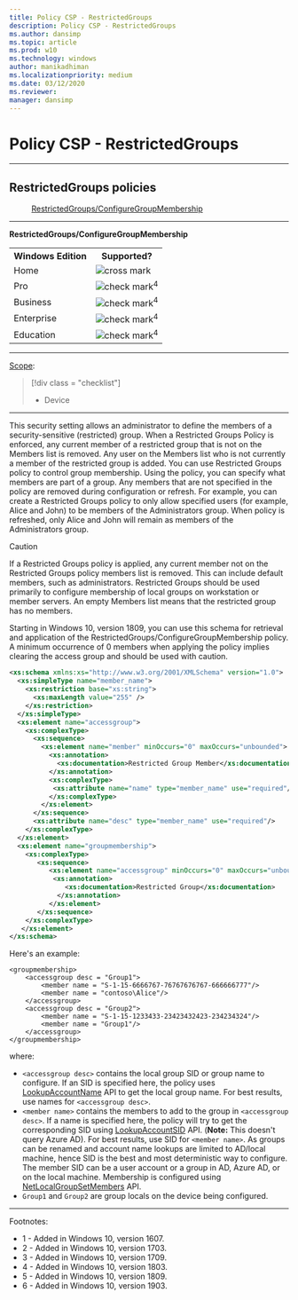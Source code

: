 ```yaml
---
title: Policy CSP - RestrictedGroups
description: Policy CSP - RestrictedGroups
ms.author: dansimp
ms.topic: article
ms.prod: w10
ms.technology: windows
author: manikadhiman
ms.localizationpriority: medium
ms.date: 03/12/2020
ms.reviewer: 
manager: dansimp
---
```


# Policy CSP - RestrictedGroups



<hr/>

<!--Policies-->
## RestrictedGroups policies  

<dl>
  <dd>
    <a href="#restrictedgroups-configuregroupmembership">RestrictedGroups/ConfigureGroupMembership</a>
  </dd>
</dl>


<hr/>

<!--Policy-->
<a href="" id="restrictedgroups-configuregroupmembership"></a>**RestrictedGroups/ConfigureGroupMembership**  

<!--SupportedSKUs-->
<table>
<tr>
    <th>Windows Edition</th>
    <th>Supported?</th>
</tr>
<tr>
    <td>Home</td>
    <td><img src="images/crossmark.png" alt="cross mark" /></td>
</tr>
<tr>
    <td>Pro</td>
    <td><img src="images/checkmark.png" alt="check mark" /><sup>4</sup></td>
</tr>
<tr>
    <td>Business</td>
    <td><img src="images/checkmark.png" alt="check mark" /><sup>4</sup></td>
</tr>
<tr>
    <td>Enterprise</td>
    <td><img src="images/checkmark.png" alt="check mark" /><sup>4</sup></td>
</tr>
<tr>
    <td>Education</td>
    <td><img src="images/checkmark.png" alt="check mark" /><sup>4</sup></td>
</tr>
</table>

<!--/SupportedSKUs-->
<hr/>

<!--Scope-->
[Scope](./policy-configuration-service-provider.md#policy-scope):

> [!div class = "checklist"]
> * Device

<hr/>

<!--/Scope-->
<!--Description-->
This security setting allows an administrator to define the members of a security-sensitive (restricted) group. When a Restricted Groups Policy is enforced, any current member of a restricted group that is not on the Members list is removed. Any user on the Members list who is not currently a member of the restricted group is added. You can use Restricted Groups policy to control group membership. Using the policy, you can specify what members are part of a group. Any members that are not specified in the policy are removed during configuration or refresh. For example, you can create a Restricted Groups policy to only allow specified users (for example, Alice and John) to be members of the Administrators group. When policy is refreshed, only Alice and John will remain as members of the Administrators group.  

> [!CAUTION]
> If a Restricted Groups policy is applied, any current member not on the Restricted Groups policy members list is removed. This can include default members, such as administrators. Restricted Groups should be used primarily to configure membership of local groups on workstation or member servers. An empty Members list means that the restricted group has no members.

Starting in Windows 10, version 1809, you can use this schema for retrieval and application of the RestrictedGroups/ConfigureGroupMembership policy. A minimum occurrence of 0 members when applying the policy implies clearing the access group and should be used with caution.

```xml
<xs:schema xmlns:xs="http://www.w3.org/2001/XMLSchema" version="1.0">  
  <xs:simpleType name="member_name">
    <xs:restriction base="xs:string">
      <xs:maxLength value="255" />
    </xs:restriction>
  </xs:simpleType>
  <xs:element name="accessgroup">
    <xs:complexType>
      <xs:sequence>
        <xs:element name="member" minOccurs="0" maxOccurs="unbounded">
          <xs:annotation>
            <xs:documentation>Restricted Group Member</xs:documentation>
          </xs:annotation>
          <xs:complexType>
           <xs:attribute name="name" type="member_name" use="required"/>
          </xs:complexType>
        </xs:element>
      </xs:sequence>
      <xs:attribute name="desc" type="member_name" use="required"/>
    </xs:complexType>
  </xs:element>
  <xs:element name="groupmembership">
    <xs:complexType>
       <xs:sequence>
          <xs:element name="accessgroup" minOccurs="0" maxOccurs="unbounded">
           <xs:annotation>
              <xs:documentation>Restricted Group</xs:documentation>
            </xs:annotation>
          </xs:element>
       </xs:sequence>
    </xs:complexType>
   </xs:element>
</xs:schema>
```

<!--/Description-->
<!--SupportedValues-->

<!--/SupportedValues-->
<!--Example-->

Here's an example:
```
<groupmembership>
    <accessgroup desc = "Group1">
        <member name = "S-1-15-6666767-76767676767-666666777"/>
        <member name = "contoso\Alice"/>
    </accessgroup>
    <accessgroup desc = "Group2">
        <member name = "S-1-15-1233433-23423432423-234234324"/>
        <member name = "Group1"/>
    </accessgroup>
</groupmembership>
```
where:
- `<accessgroup desc>` contains the local group SID or group name to configure. If an SID is specified here, the policy uses [LookupAccountName](https://docs.microsoft.com/windows/win32/api/winbase/nf-winbase-lookupaccountnamea) API to get the local group name. For best results, use names for `<accessgroup desc>`.
- `<member name>` contains the members to add to the group in `<accessgroup desc>`. If a name is specified here, the policy will try to get the corresponding SID using [LookupAccountSID](https://docs.microsoft.com/windows/win32/api/winbase/nf-winbase-lookupaccountsida) API. (**Note:** This doesn't query Azure AD). For best results, use SID for `<member name>`. As groups can be renamed and account name lookups are limited to AD/local machine, hence SID is the best and most deterministic way to configure.
The member SID can be a user account or a group in AD, Azure AD, or on the local machine. Membership is configured using [NetLocalGroupSetMembers](https://docs.microsoft.com/windows/win32/api/lmaccess/nf-lmaccess-netlocalgroupsetmembers) API.
- `Group1` and `Group2` are group locals on the device being configured.

<!--/Example-->
<!--Validation-->

<!--/Validation-->
<!--/Policy-->
<hr/>

Footnotes:

-   1 - Added in Windows 10, version 1607.
-   2 - Added in Windows 10, version 1703.
-   3 - Added in Windows 10, version 1709.
-   4 - Added in Windows 10, version 1803.
-   5 - Added in Windows 10, version 1809.
-   6 - Added in Windows 10, version 1903.

<!--/Policies-->

